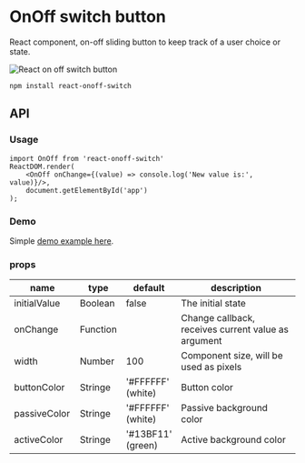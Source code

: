 
# OnOff switch button

React component, on-off sliding button to keep track of a user choice or state.
	
![React on off switch button](https://snag.gy/j1rx9d.jpg)

	npm install react-onoff-switch


## API

### Usage

	import OnOff from 'react-onoff-switch'
	ReactDOM.render(
		<OnOff onChange={(value) => console.log('New value is:', value)}/>,
		document.getElementById('app')
	);
	
### Demo

Simple [demo example here](https://rawgit.com/SergioCrisostomo/react-onoff-switch/master/demo.html).

### props

<table class="table table-bordered table-striped">
    <thead>
        <tr>
            <th style="width: 100px;">name</th>
            <th style="width: 50px;">type</th>
            <th style="width: 50px;">default</th>
            <th>description</th>
        </tr>
    </thead>
    <tbody>
        <tr>
            <td>initialValue</td>
            <td>Boolean</td>
            <td>false</td>
            <td>The initial state</td>
        </tr>
        <tr>
            <td>onChange</td>
            <td>Function</td>
            <td></td>
            <td>Change callback, receives current value as argument</td>
        </tr>
        <tr>
            <td>width</td>
            <td>Number</td>
            <td>100</td>
            <td>Component size, will be used as pixels</td>
        </tr>
        <tr>
            <td>buttonColor</td>
            <td>Stringe</td>
            <td>'#FFFFFF' (white)</td>
            <td>Button color</td>
        </tr>
        <tr>
            <td>passiveColor</td>
            <td>Stringe</td>
            <td>'#FFFFFF' (white)</td>
            <td>Passive background color</td>
        </tr>
        <tr>
            <td>activeColor</td>
            <td>Stringe</td>
            <td>'#13BF11' (green)</td>
            <td>Active background color</td>
        </tr>
    </tbody>
</table>
